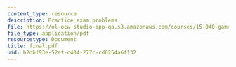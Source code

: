 ```yaml
---
content_type: resource
description: Practice exam problems.
file: https://ol-ocw-studio-app-qa.s3.amazonaws.com/courses/15-040-game-theory-for-managers-spring-2004/b2dbf93e52efc404277ccd0254a6f132_final.pdf
file_type: application/pdf
resourcetype: Document
title: final.pdf
uid: b2dbf93e-52ef-c404-277c-cd0254a6f132
---
```

